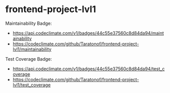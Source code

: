 # frontend-project-lvl1
Maintainability Badge:
 - https://api.codeclimate.com/v1/badges/44c55e37560c8d84da94/maintainability
 - https://codeclimate.com/github/Taratonof/frontend-project-lvl1/maintainability

Test Coverage Badge:
- https://api.codeclimate.com/v1/badges/44c55e37560c8d84da94/test_coverage 
- https://codeclimate.com/github/Taratonof/frontend-project-lvl1/test_coverage
